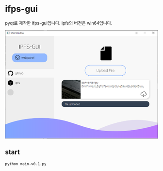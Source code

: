 # ifps-gui

pyqt로 제작한 ifps-gui입니다.
ipfs의 버전은 win64입니다.

![](design/preview.png)

## start
```
python main-v0.1.py
```